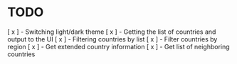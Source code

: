 # TODO

 [ x ] - Switching light/dark theme
 [ x ] - Getting the list of countries and output to the UI
 [ x ] - Filtering countries by list
 [ x ] - Filter countries by region
 [ x ] - Get extended country information
 [ x ] - Get list of neighboring countries
